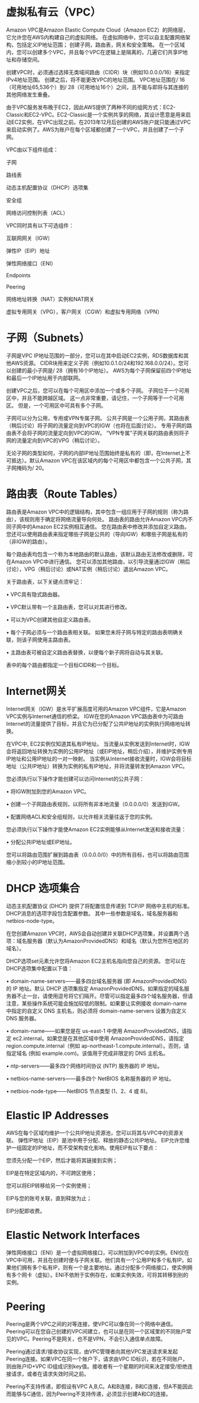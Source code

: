 # 虚拟私有云（VPC）

Amazon VPC是Amazon Elastic Compute Cloud（Amazon EC2）的网络层，它允许您在AWS内构建自己的虚拟网络。 在虚拟网络中，您可以自主配置网络架构，包括定义IP地址范围； 创建子网，路由表，网关和安全策略。 在一个区域内，您可以创建多个VPC，并且每个VPC在逻辑上是隔离的，几遍它们共享IP地址和存储空间。

创建VPC时，必须通过选择无类域间路由（CIDR）块（例如10.0.0.0/16）来指定IPv4地址范围。 创建之后，将不能更改VPC的地址范围。 VPC地址范围在/ 16（可用地址65,536个）到/ 28（可用地址16个）之间，且不能与即将与其连接的其他网络发生重叠。

由于VPC服务发布晚于EC2，因此AWS提供了两种不同的组网方式：EC2-Classic和EC2-VPC。EC2-Classic是一个实例共享的网络，其设计愿意是用来启动EC2实例，在VPC出现之前。在2013年12月后创建的AWS账户就只能通过VPC来启动实例了。AWS为账户在每个区域都创建了一个VPC，并且创建了一个子网。

VPC由以下组件组成：

子网

路线表

动态主机配置协议（DHCP）选项集

安全组

网络访问控制列表（ACL）

VPC同时具有以下可选组件：

互联网网关（IGW）

弹性IP（EIP）地址

弹性网络接口（ENI）

Endpoints

Peering

网络地址转换（NAT）实例和NAT网关

虚拟专用网关（VPG），客户网关（CGW）和虚拟专用网络（VPN）

# 子网（Subnets）

子网是VPC IP地址范围的一部分，您可以在其中启动EC2实例，RDS数据库和其他AWS资源。 CIDR块用来定义子网（例如10.0.1.0/24和192.168.0.0/24）。您可以创建的最小子网是/ 28（拥有16个IP地址）。 AWS为每个子网保留前四个IP地址和最后一个IP地址用于内部联网。

创建VPC之后，您可以在每个可用区中添加一个或多个子网。 子网位于一个可用区中，并且不能跨越区域。 这一点非常重要，请记住，一个子网等于一个可用区。 但是，一个可用区中可具有多个子网。

子网可以分为公用，专用或VPN专属子网。 公共子网是一个公用子网，其路由表（稍后讨论）将子网的流量定向到VPC的IGW（也将在后面讨论）。 专用子网的路由表不会将子网的流量定向到VPC的IGW。 “VPN专属”子网关联的路由表则将子网的流量定向到VPC的VPG（稍后讨论）。

无论子网的类型如何，子网的内部IP地址范围始终是私有的（即，在Internet上不可抵达）。默认Amazon VPC在该区域内的每个可用区中都包含一个公共子网，其子网掩码为/ 20。

# 路由表（Route Tables）

路由表是Amazon VPC中的逻辑结构，其中包含一组应用于子网的规则（称为路由），该规则用于确定将网络流量导向何处。 路由表的路由允许Amazon VPC内不同子网中的Amazon EC2实例相互通信。 您在路由表中修改并添加自定义路由。 您还可以使用路由表来指定哪些子网是公共的（导向IGW）和哪些子网是私有的（非IGW的路由）。

每个路由表均包含一个称为本地路由的默认路由，该默认路由无法修改或删除，可在Amazon VPC中进行通信。 您可以添加其他路由，以引导流量通过IGW（稍后讨论），VPG（稍后讨论）或NAT实例（稍后讨论）退出Amazon VPC。

关于路由表，以下关键点须牢记：

• VPC具有隐式路由器。

• VPC默认带有一个主路由表，您可以对其进行修改。

• 可以为VPC创建其他自定义路由表。

• 每个子网必须与一个路由表相关联。 如果您未将子网与特定的路由表明确关联，则该子网使用主路由表。

• 主路由表可被自定义路由表替换，以便每个新子网将自动与其关联。

表中的每个路由都指定一个目标CIDR和一个目标。

# Internet网关

Internet网关（IGW）是水平扩展高度可用的Amazon VPC组件，它是Amazon VPC实例与Internet通信的桥梁。 IGW在您的Amazon VPC路由表中为可路由Internet的流量提供了目标，并且它为已分配了公共IP地址的实例执行网络地址转换。

在VPC中, EC2实例仅知道其私有IP地址。 当流量从实例发送到Internet时，IGW会将返回地址转换为实例的公用IP地址（或EIP地址，稍后介绍），并维护实例专用IP地址和公用IP地址的一对一映射。 当实例从Internet接收流量时，IGW会将目标地址（公共IP地址）转换为实例的私有IP地址，并将流量转发到Amazon VPC。

您必须执行以下操作才能创建可以访问Internet的公共子网：

• 将IGW附加到您的Amazon VPC。

• 创建一个子网路由表规则，以将所有非本地流量（0.0.0.0/0）发送到IGW。

• 配置网络ACL和安全组规则，以允许相关流量往返于您的实例。

您必须执行以下操作才能使Amazon EC2实例能够从Internet发送和接收流量：

• 分配公共IP地址或EIP地址。

您可以将路由范围扩展到路由表（0.0.0.0/0）中的所有目标，也可以将路由范围缩小到较小的IP地址范围。

# DHCP 选项集合

动态主机配置协议 \(DHCP\) 提供了将配置信息传递到 TCP/IP 网络中主机的标准。DHCP消息的选项字段包含配置参数。 其中一些参数是域名，域名服务器和netbios-node-type。

在您创建Amazon VPC时，AWS会自动创建并关联DHCP选项集，并设置两个选项：域名服务器（默认为AmazonProvidedDNS）和域名（默认为您所在地区的域名）。

DHCP选项set元素允许您将Amazon EC2主机名指向您自己的资源。  您可以在DHCP选项集中配置以下值：

• domain-name-servers——最多四台域名服务器 \(即 AmazonProvidedDNS\) 的 IP 地址。默认 DHCP 选项集指定 AmazonProvidedDNS。如果指定的域名服务器不止一台，请使用逗号将它们隔开。尽管可以指定最多四个域名服务器，但请注意，某些操作系统可能会施加较低的限制。如果要让实例接收 domain-name 中指定的自定义 DNS 主机名，则必须将 domain-name-servers 设置为自定义 DNS 服务器。

• domain-name——如果您是在 us-east-1 中使用 AmazonProvidedDNS，请指定 ec2.internal。如果您是在其他区域中使用 AmazonProvidedDNS，请指定 region.compute.internal（例如 ap-northeast-1.compute.internal）。否则，请指定域名 \(例如 example.com\)。该值用于完成非限定的 DNS 主机名。

• ntp-servers——最多四个网络时间协议 \(NTP\) 服务器的 IP 地址。

• netbios-name-servers——最多四个 NetBIOS 名称服务器的 IP 地址。

• netbios-node-type——NetBIOS 节点类型 \(1、2、4 或 8\)。

# Elastic IP Addresses

AWS在每个区域均维护一个公共IP地址资源池，您可以将其与VPC中的资源关联。 弹性IP地址（EIP）是池中用于分配、释放的静态公共IP地址。 EIP允许您维护一组固定的IP地址，而不受架构变化影响。使用EIP有以下要点：

您须先分配一个EIP，然后才能将其链接到实例；

EIP是在特定区域内的，不可跨区使用；

您可以将EIP转移给另一个实例使用；

EIP与您的账号关联，直到释放为止；

EIP分配即收费。

# Elastic Network Interfaces

弹性网络接口（ENI）是一个虚拟网络接口，可以附加到VPC中的实例。ENI仅在VPC中可用，并且在创建时便与子网关联。他们具有一个公用IP和多个私有IP。如果他们拥有多个私有IP，则有一个是主要地址。通过分配多个网络接口，使实例拥有多个网卡（虚拟）。ENI不依附于实例存在，如果实例失效，可将其转移到别的实例。



# Peering

Peering是两个VPC之间的对等连接，使VPC可以像在同一个网络中通信。Peering可以在您自己创建的VPC间建立，也可以是在同一个区域里的不同账户常见的VPC。Peering不是网关，也不是VPN，不会引入通信单点故障。

Peering通过请求/接收协议实现，由VPC管理者向其他VPC发送请求来发起Peering连接。如果VPC在同一个账户下，请求由VPC ID标识，若在不同账户，则由账户ID+VPC ID组成识别key值。接收者有一个星期的时间来决定接受/拒绝连接请求，或者在请求失效时间之前。

Peering不支持传递，即假设有VPC A,B,C。A和B连接，B和C连接，但A不能因此而能够与C通信，因为Peering不支持传递，必须显示创建A和C的连接。

